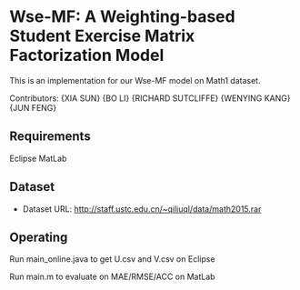 # Wse-MF: A Weighting-based Student Exercise Matrix Factorization Model
  This is an implementation for our Wse-MF model on Math1 dataset.
  
  Contributors: {XIA SUN} {BO LI} {RICHARD SUTCLIFFE} {WENYING KANG} {JUN FENG}
  
  ## Requirements
  Eclipse
  MatLab

  ## Dataset
  + Dataset URL: http://staff.ustc.edu.cn/~qiliuql/data/math2015.rar
  
  ## Operating
  Run main_online.java to get U.csv and V.csv on Eclipse
  
  Run main.m to evaluate on MAE/RMSE/ACC on MatLab 

